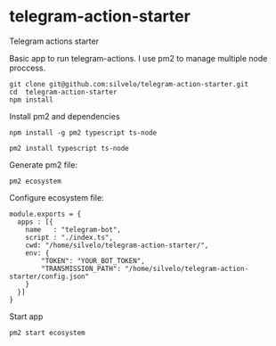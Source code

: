 # telegram-action-starter
Telegram actions starter

Basic app to run telegram-actions. I use pm2 to manage multiple node proccess.

```
git clone git@github.com:silvelo/telegram-action-starter.git
cd  telegram-action-starter
npm install
```

Install pm2 and dependencies
```
npm install -g pm2 typescript ts-node

pm2 install typescript ts-node
```

Generate pm2 file:
```
pm2 ecosystem
```

Configure ecosystem file:

```
module.exports = {
  apps : [{
    name   : "telegram-bot",
    script : "./index.ts",
    cwd: "/home/silvelo/telegram-action-starter/",
    env: {
        "TOKEN": "YOUR_BOT_TOKEN",
        "TRANSMISSION_PATH": "/home/silvelo/telegram-action-starter/config.json"
    }
  }]
}
```

Start app
```
pm2 start ecosystem
```
